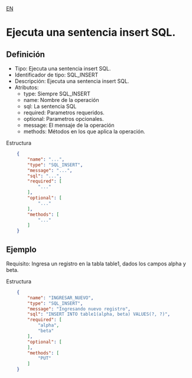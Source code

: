 [EN](SQL_INSERT.md)
# Ejecuta una sentencia insert SQL.

## Definición
* Tipo: Ejecuta una sentencia insert SQL.
* Identificador de tipo: SQL_INSERT
* Descripción: Ejecuta una sentencia insert SQL.
* Atributos:
  * type: Siempre SQL_INSERT
  * name: Nombre de la operación
  * sql: La sentencia SQL 
  * required: Parametros requeridos.
  * optional: Parametros opcionales.
  * message: El mensaje de la operación
  * methods: Métodos en los que aplica la operación.

Estructura
```json
	{
		"name": "...",
		"type": "SQL_INSERT",
		"message": "...",
		"sql": "...",
		"required": [
			"..."
		],
		"optional": [
			"..."
		],
		"methods": [
			"..."
		]
	}
```
## Ejemplo

Requisito: Ingresa un registro en la tabla table1, dados los campos alpha y beta.

Estructura
```json
	{
		"name": "INGRESAR_NUEVO",
		"type": "SQL_INSERT",
		"message": "Ingresando nuevo registro",
		"sql": "INSERT INTO table1(alpha, beta) VALUES(?, ?)",
		"required": [
			"alpha",
			"beta"
		],
		"optional": [
		],
		"methods": [
			"PUT"
		]
	}
```
